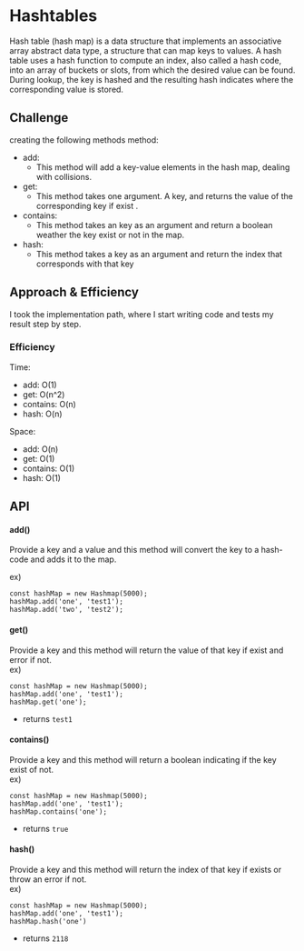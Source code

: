 # Hashtables

Hash table (hash map) is a data structure that implements an associative array abstract data type, a structure that can map keys to values. A hash table uses a hash function to compute an index, also called a hash code, into an array of buckets or slots, from which the desired value can be found. During lookup, the key is hashed and the resulting hash indicates where the corresponding value is stored.

## Challenge

creating the following methods method:

- add:
  - This method will add a key-value elements in the hash map, dealing with collisions.
- get:
  - This method takes one argument. A key, and returns the value of the corresponding key if exist .
- contains:
  - This method takes an key as an argument and return a boolean weather the key exist or not in the map.
- hash:
  - This method takes a key as an argument and return the index that corresponds with that key

## Approach & Efficiency

I took the implementation path, where I start writing code and tests my result step by step.

### Efficiency

Time:

- add: O(1)
- get: O(n^2)
- contains: O(n)
- hash: O(n)

Space:

- add: O(n)
- get: O(1)
- contains: O(1)
- hash: O(1)

## API

#### add()

Provide a key and a value and this method will convert the key to a hash-code and adds it to the map.

ex)

```
const hashMap = new Hashmap(5000);
hashMap.add('one', 'test1');
hashMap.add('two', 'test2');
```

#### get()

Provide a key and this method will return the value of that key if exist and error if not.  
ex)

```
const hashMap = new Hashmap(5000);
hashMap.add('one', 'test1');
hashMap.get('one');
```

- returns `test1`

#### contains()

Provide a key and this method will return a boolean indicating if the key exist of not.  
ex)

```
const hashMap = new Hashmap(5000);
hashMap.add('one', 'test1');
hashMap.contains('one');
```

- returns `true`

#### hash()

Provide a key and this method will return the index of that key if exists or throw an error if not.  
ex)

```
const hashMap = new Hashmap(5000);
hashMap.add('one', 'test1');
hashMap.hash('one')
```

- returns `2118`
